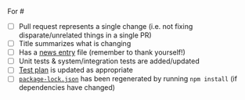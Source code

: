 For #

<!--
  If an item below does not apply to you, then go ahead and check it off as "done" and strikethrough the text, e.g.:
    - [x] ~Has unit tests & system/integration tests~
-->
- [ ] Pull request represents a single change (i.e. not fixing disparate/unrelated things in a single PR)
- [ ] Title summarizes what is changing
- [ ] Has a [news entry](https://github.com/Microsoft/vscode-python/tree/master/news) file (remember to thank yourself!)
- [ ] Unit tests & system/integration tests are added/updated
- [ ] [Test plan](https://github.com/Microsoft/vscode-python/blob/master/.github/test_plan.md) is updated as appropriate
- [ ] [`package-lock.json`](https://github.com/Microsoft/vscode-python/blob/master/package-lock.json) has been regenerated by running `npm install` (if dependencies have changed)
